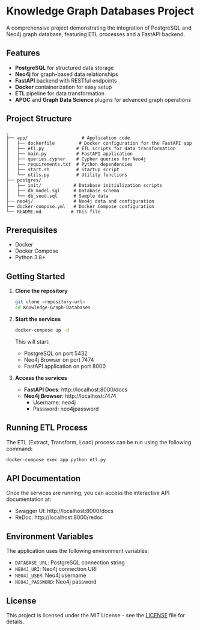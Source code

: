 # Knowledge Graph Databases Project

A comprehensive project demonstrating the integration of PostgreSQL and Neo4j graph database, featuring ETL processes and a FastAPI backend.

## Features

- **PostgreSQL** for structured data storage
- **Neo4j** for graph-based data relationships
- **FastAPI** backend with RESTful endpoints
- **Docker** containerization for easy setup
- **ETL** pipeline for data transformation
- **APOC** and **Graph Data Science** plugins for advanced graph operations

## Project Structure

```
.
├── app/                    # Application code
│   ├── dockerfile         # Docker configuration for the FastAPI app
│   ├── etl.py            # ETL scripts for data transformation
│   ├── main.py           # FastAPI application
│   ├── queries.cypher    # Cypher queries for Neo4j
│   ├── requirements.txt  # Python dependencies
│   ├── start.sh          # Startup script
│   └── utils.py          # Utility functions
├── postgres/
│   ├── init/            # Database initialization scripts
│   ├── db_model.sql     # Database schema
│   └── db_seed.sql      # Sample data
├── neo4j/               # Neo4j data and configuration
├── docker-compose.yml   # Docker Compose configuration
└── README.md           # This file
```

## Prerequisites

- Docker
- Docker Compose
- Python 3.8+

## Getting Started

1. **Clone the repository**
   ```bash
   git clone <repository-url>
   cd Knowledge-Graph-Databases
   ```

2. **Start the services**
   ```bash
   docker-compose up -d
   ```
   This will start:
   - PostgreSQL on port 5432
   - Neo4j Browser on port 7474
   - FastAPI application on port 8000

3. **Access the services**
   - **FastAPI Docs**: http://localhost:8000/docs
   - **Neo4j Browser**: http://localhost:7474
     - Username: neo4j
     - Password: neo4jpassword

## Running ETL Process

The ETL (Extract, Transform, Load) process can be run using the following command:

```bash
docker-compose exec app python etl.py
```

## API Documentation

Once the services are running, you can access the interactive API documentation at:
- Swagger UI: http://localhost:8000/docs
- ReDoc: http://localhost:8000/redoc

## Environment Variables

The application uses the following environment variables:

- `DATABASE_URL`: PostgreSQL connection string
- `NEO4J_URI`: Neo4j connection URI
- `NEO4J_USER`: Neo4j username
- `NEO4J_PASSWORD`: Neo4j password

## License

This project is licensed under the MIT License - see the [LICENSE](LICENSE) file for details.